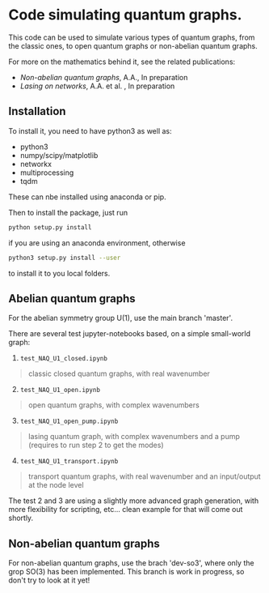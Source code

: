 Code simulating quantum graphs. 
================================

This code can be used to simulate various types of quantum graphs, from the classic ones, to open quantum graphs or non-abelian quantum graphs. 

For more on the mathematics behind it, see the related publications: 
 - _Non-abelian quantum graphs_, A.A., In preparation
 - _Lasing on networks_, A.A. et al. , In preparation

## Installation

To install it, you need to have python3 as well as:
- python3
- numpy/scipy/matplotlib
- networkx
- multiprocessing
- tqdm

These can nbe installed using anaconda or pip. 

Then to install the package, just run
```bash
python setup.py install
```

if you are using an anaconda environment, otherwise
```bash
python3 setup.py install --user
```

to install it to you local folders.


## Abelian quantum graphs

For the abelian symmetry group U(1), use the main branch 'master'.


There are several test jupyter-notebooks based, on a simple small-world graph:

 1. `test_NAQ_U1_closed.ipynb`
  > classic closed quantum graphs, with real wavenumber
 2. `test_NAQ_U1_open.ipynb`
  > open quantum graphs, with complex wavenumbers
 3. `test_NAQ_U1_open_pump.ipynb` 
  > lasing quantum graph, with complex wavenumbers and a pump (requires to run step 2 to get the modes)
 4. `test_NAQ_U1_transport.ipynb`
  > transport quantum graphs, with real wavenumber and an input/output at the node level
  
The test 2 and 3 are using a slightly more advanced graph generation, with more flexibility for scripting, etc... clean example for that will come out shortly. 
  
## Non-abelian quantum graphs

For non-abelian quantum graphs, use the brach 'dev-so3', where only the grop SO(3) has been implemented. 
This branch is work in progress, so don't try to look at it yet!



